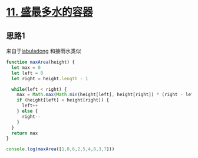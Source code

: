 # [11. 盛最多水的容器](https://leetcode-cn.com/problems/container-with-most-water/)

## 思路1

来自于[labuladong](https://labuladong.gitee.io/algo/4/32/136/) 和接雨水类似

```js
function maxArea(height) {
  let max = 0
  let left = 0
  let right = height.length - 1

  while(left < right) {
    max = Math.max(Math.min(height[left], height[right]) * (right - left), max)
    if (height[left] < height[right]) {
      left++
    } else {
      right--
    }
  }
  return max
}

console.log(maxArea([1,8,6,2,5,4,8,3,7]))
```
